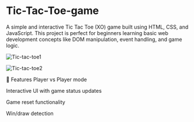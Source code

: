 # Tic-Tac-Toe-game
A simple and interactive Tic Tac Toe (XO) game built using HTML, CSS, and JavaScript. This project is perfect for beginners learning basic web development concepts like DOM manipulation, event handling, and game logic.
 
![Tic-tac-toe1](https://github.com/user-attachments/assets/f2f58090-178a-410d-b883-6be99c68bbdb)

![Tic-tac-toe2](https://github.com/user-attachments/assets/f9ff3ff3-d2c9-40db-9542-d1f8d86fec0d)


🚀 Features
Player vs Player mode

Interactive UI with game status updates

Game reset functionality

Win/draw detection
